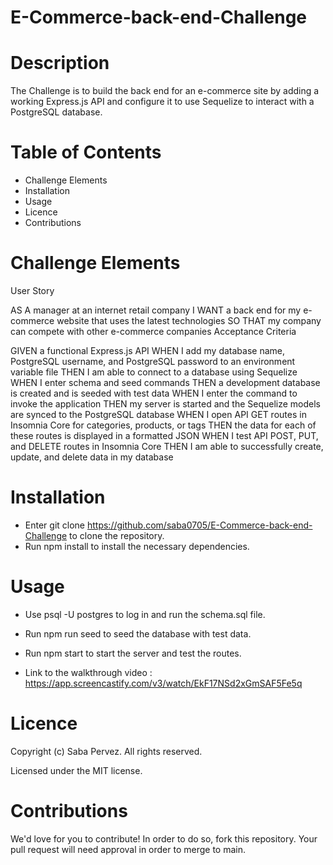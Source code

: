 # E-Commerce-back-end-Challenge

# Description

The Challenge is to build the back end for an e-commerce site by adding a working Express.js API and configure it to use Sequelize to interact with a PostgreSQL database.

# Table of Contents 
 
 * Challenge Elements
 * Installation
 * Usage 
 * Licence
 * Contributions

# Challenge Elements

User Story

AS A manager at an internet retail company
I WANT a back end for my e-commerce website that uses the latest technologies
SO THAT my company can compete with other e-commerce companies
Acceptance Criteria

GIVEN a functional Express.js API
WHEN I add my database name, PostgreSQL username, and PostgreSQL password to an environment variable file
THEN I am able to connect to a database using Sequelize
WHEN I enter schema and seed commands
THEN a development database is created and is seeded with test data
WHEN I enter the command to invoke the application
THEN my server is started and the Sequelize models are synced to the PostgreSQL database
WHEN I open API GET routes in Insomnia Core for categories, products, or tags
THEN the data for each of these routes is displayed in a formatted JSON
WHEN I test API POST, PUT, and DELETE routes in Insomnia Core
THEN I am able to successfully create, update, and delete data in my database

# Installation 

* Enter git clone https://github.com/saba0705/E-Commerce-back-end-Challenge to clone the repository.
* Run npm install to install the necessary dependencies.

# Usage 

* Use psql -U postgres to log in and run the schema.sql file.
* Run npm run seed to seed the database with test data.
* Run npm start to start the server and test the routes.

* Link to the walkthrough video : https://app.screencastify.com/v3/watch/EkF17NSd2xGmSAF5Fe5q 

# Licence 

Copyright (c) Saba Pervez. All rights reserved.

Licensed under the MIT license.

# Contributions

We'd love for you to contribute! In order to do so, fork this repository. Your pull request will need approval in order to merge to main.

